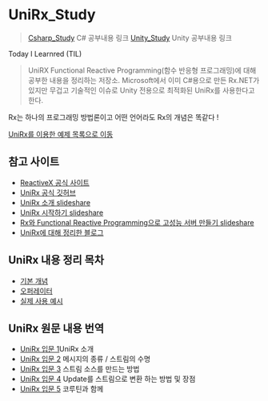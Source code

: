 # UniRx_Study

> [Csharp_Study](https://github.com/twozeronine/Csharp_Study) C# 공부내용 링크
> [Unity_Study](https://github.com/twozeronine/Unity_Study) Unity 공부내용 링크

Today I Learnred (TIL)

> UniRX Functional Reactive Programming(함수 반응형 프로그래밍)에 대해 공부한 내용을 정리하는 저장소.
> Microsoft에서 이미 C#용으로 만든 Rx.NET가 있지만 무겁고 기술적인 이슈로 Unity 전용으로 최적화된 UniRx를 사용한다고 한다.

Rx는 하나의 프로그래밍 방법론이고 어떤 언어라도 Rx의 개념은 똑같다 !

[UniRx를 이용한 예제 목록으로 이동](https://github.com/twozeronine/UniRx_Study/tree/main/Assets/UniRx_Practice_Scripts)

## 참고 사이트

-   [ReactiveX 공식 사이트](http://reactivex.io/)
-   [UniRx 공식 깃허브](https://github.com/neuecc/UniRx)
-   [UniRx 소개 slideshare](https://www.slideshare.net/agebreak/160402-unirx)
-   [UniRx 시작하기 slideshare](https://www.slideshare.net/agebreak/160409-unirx?from_action=save)
-   [Rx와 Functional Reactive Programming으로 고성능 서버 만들기 slideshare](https://www.slideshare.net/jongwookkim/ndc14-rx-functional-reactive-programming)
-   [UniRx에 대해 정리한 블로그](https://rito15.github.io/posts/unity-study-unirx/)

## UniRx 내용 정리 목차

-   [기본 개념](https://github.com/twozeronine/UniRx_Study/tree/main/UniRx%20%EB%82%B4%EC%9A%A9%20%EC%A0%95%EB%A6%AC/%EA%B8%B0%EB%B3%B8%20%EA%B0%9C%EB%85%90)
-   [오퍼레이터](https://github.com/twozeronine/UniRx_Study/tree/main/UniRx%20%EB%82%B4%EC%9A%A9%20%EC%A0%95%EB%A6%AC/%EC%98%A4%ED%8D%BC%EB%A0%88%EC%9D%B4%ED%84%B0)
-   [실제 사용 예시](https://github.com/twozeronine/UniRx_Study/tree/main/UniRx%20%EB%82%B4%EC%9A%A9%20%EC%A0%95%EB%A6%AC/%EC%8B%A4%EC%A0%9C%20%EC%82%AC%EC%9A%A9%20%EC%98%88%EC%8B%9C)

## UniRx 원문 내용 번역

-   [UniRx 입문 1](https://github.com/twozeronine/UniRx_Study/tree/main/UniRx%20%EC%9B%90%EB%AC%B8%20%EB%82%B4%EC%9A%A9/UniRx%20%EC%9E%85%EB%AC%B81)UniRx 소개
-   [UniRx 입문 2](https://github.com/twozeronine/UniRx_Study/tree/main/UniRx%20%EC%9B%90%EB%AC%B8%20%EB%82%B4%EC%9A%A9/UniRx%20%EC%9E%85%EB%AC%B8%202) 메시지의 종류 / 스트림의 수명
-   [UniRx 입문 3](https://github.com/twozeronine/UniRx_Study/tree/main/UniRx%20%EC%9B%90%EB%AC%B8%20%EB%82%B4%EC%9A%A9/UniRx%20%EC%9E%85%EB%AC%B8%203) 스트림 소스를 만드는 방법
-   [UniRx 입문 4](https://github.com/twozeronine/UniRx_Study/tree/main/UniRx%20%EC%9B%90%EB%AC%B8%20%EB%82%B4%EC%9A%A9/UniRx%20%EC%9E%85%EB%AC%B8%204) Update를 스트림으로 변환 하는 방법 및 장점
-   [UniRx 입문 5](https://github.com/twozeronine/UniRx_Study/tree/main/UniRx%20%EC%9B%90%EB%AC%B8%20%EB%82%B4%EC%9A%A9/UniRx%20%EC%9E%85%EB%AC%B8%205) 코루틴과 함께
